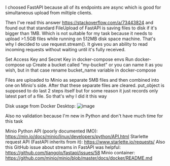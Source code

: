 I choosed FastAPI because all of its endpoints are async which is good for simultaneous upload from miltiple clients.

Then I've read this answer https://stackoverflow.com/a/73443824 and found out that standard FileUpload of FastAPI is saving files to disk if it's bigger than 1MB. Which is not suitable for my task because it needs to upload >1.5GB files while running on 512MB disk space machine. That's why I decided to use request.stream(). It gives you an ability to read incoming requests without waiting until it's fully received.

Set Access Key and Secret Key in docker-compose envs
Run docker-compose up
Create a bucket called "my-bucket" or you can name it as you wish, but in that case rename bucket_name variable in docker-compose

Files are uploaded to Minio as separate 5MB files and then combined into one on Minio's side. After that these separate files are cleared. put_object is supposed to do last 2 steps itself but for some reason it just records only latest part of a file. So that's why I did it this way

Disk usage from Docker Desktop:
![image](https://github.com/cascadetile/python-file-uploader/assets/112803211/f74849ac-09a7-4c6b-ae22-64e6e4a25184)

Also no validation because I'm new in Python and don't have much time for this task

Minio Python API (poorly documented IMO): https://min.io/docs/minio/linux/developers/python/API.html
Starlette request API (FastAPI inherits from it): https://www.starlette.io/requests/
Also this GitHub issue about streams in FastAPI was helpful: https://github.com/tiangolo/fastapi/issues/58
Minio container: https://github.com/minio/minio/blob/master/docs/docker/README.md
